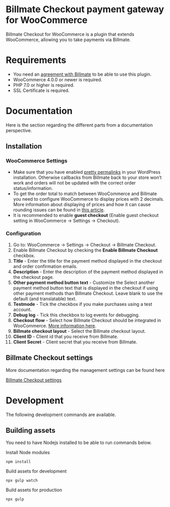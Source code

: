 # Billmate Checkout payment gateway for WooCommerce

Billmate Checkout for WooCommerce is a plugin that extends WooCommerce, allowing you to take payments via Billmate.

# Requirements

* You need an [agreement with Billmate](https://www.billmate.se/kontakt/) to be able to use this plugin.
* WooCommerce 4.0.0 or newer is required.
* PHP 7.0 or higher is required.
* SSL Certificate is required.

# Documentation

Here is the section regarding the different parts from a documentation perspective.

## Installation

### WooCommerce Settings

* Make sure that you have enabled [pretty permalinks](https://wordpress.org/support/article/using-permalinks/) in your WordPress installation.
Otherwise callbacks from Billmate back to your store won’t work and orders will not be updated with the correct order status/information.
* To get the order total to match between WooCommerce and Billmate you need to configure WooCommerce to display prices with 2 decimals.
More information about displaying of prices and how it can cause rounding issues can be found in [this article](https://krokedil.com/dont-display-prices-with-0-decimals-in-woocommerce/).
* It is recommended to enable **guest checkout** (Enable guest checkout setting in WooCommerce -> Settings -> Checkout).

### Configuration

1. Go to: WooCommerce -> Settings -> Checkout -> Billmate Checkout.
2. Enable Billmate Checkout by checking the **Enable Billmate Checkout** checkbox.
3. **Title** - Enter the title for the payment method displayed in the checkout and order confirmation emails.
4. **Description** - Enter the description of the payment method displayed in the checkout page.
5. **Other payment method button text** - Customize the Select another payment method button text that is displayed in the checkout if using other payment methods than Billmate Checkout. Leave blank to use the default (and translatable) text.
6. **Testmode** - Tick the checkbox if you make purchases using a test account.
7. **Debug log** - Tick this checkbox to log events for debugging.
8. **Checkout flow** - Select how Billmate Checkout should be integrated in WooCommerce. [More information here](https://docs.krokedil.com/article/361-billmate-checkout-introduction#h-H2_3).
9. **Billmate checkout layout** - Select the Billmate checkout layout.
10. **Client ID** - Client id that you receive from Billmate.
11. **Client Secret** - Client secret that you receive from Billmate.

## Billmate Checkout settings

More documentation regarding the management settings can be found here

[Billmate Checkout settings](https://docs.krokedil.com/article/361-billmate-checkout-introduction)

# Development

The following development commands are available.

## Building assets
You need to have Nodejs installed to be able to run commands below.

Install Node modules

    npm install

Build assets for development

    npx gulp watch

Build assets for production

    npx gulp

